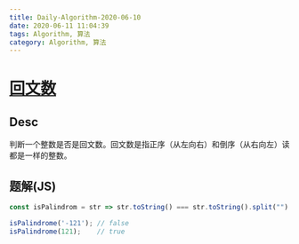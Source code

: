```yaml
---
title: Daily-Algorithm-2020-06-10
date: 2020-06-11 11:04:39
tags: Algorithm, 算法
category: Algorithm, 算法
---
```




# [回文数](https://leetcode-cn.com/problems/palindrome-number/)

## Desc

判断一个整数是否是回文数。回文数是指正序（从左向右）和倒序（从右向左）读都是一样的整数。



## 题解(JS)

```js
const isPalindrom = str => str.toString() === str.toString().split("").reverse().join("");

isPalindrome('-121'); // false
isPalindrome(121);    // true
```


